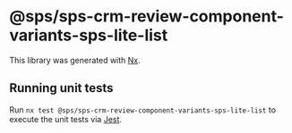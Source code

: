 # @sps/sps-crm-review-component-variants-sps-lite-list

This library was generated with [Nx](https://nx.dev).

## Running unit tests

Run `nx test @sps/sps-crm-review-component-variants-sps-lite-list` to execute the unit tests via [Jest](https://jestjs.io).

